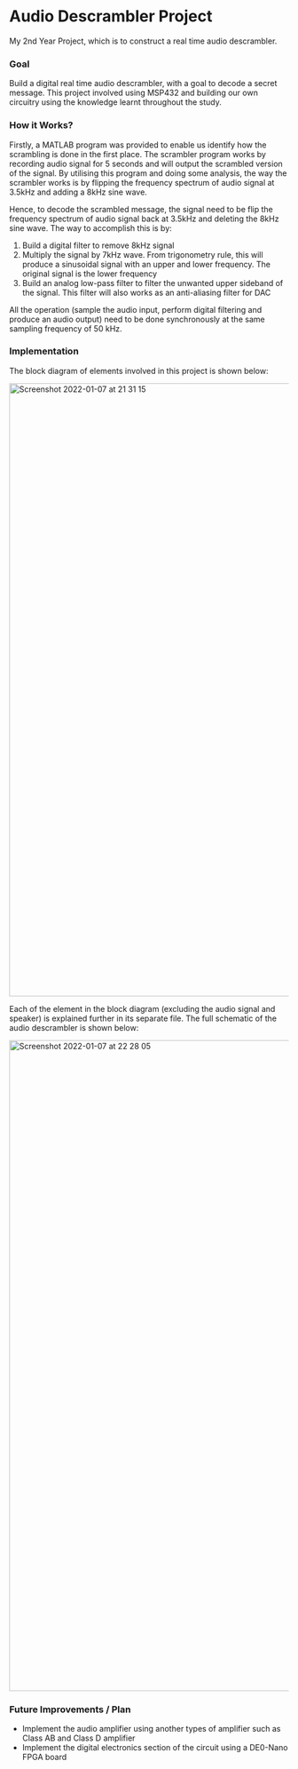 # Audio Descrambler Project
My 2nd Year Project, which is to construct a real time audio descrambler.

### Goal
Build a digital real time audio descrambler, with a goal to decode a secret message. This project involved using MSP432 and building our own circuitry using the knowledge learnt throughout the study.


### How it Works?
Firstly, a MATLAB program was provided to enable us identify how the scrambling is done in the first place. The scrambler program works by recording audio signal for 5 seconds and will output the scrambled version of the signal. By utilising this program and doing some analysis, the way the scrambler works is by flipping the frequency spectrum of audio signal at 3.5kHz and adding a 8kHz sine wave. 

Hence, to decode the scrambled message, the signal need to be flip the frequency spectrum of audio signal back at 3.5kHz and deleting the 8kHz sine wave.
The way to accomplish this is by:
1) Build a digital filter to remove 8kHz signal
2) Multiply the signal by 7kHz wave. 
   From trigonometry rule, this will produce a sinusoidal signal with an upper and lower frequency. The original signal is the lower frequency
3) Build an analog low-pass filter to filter the unwanted upper sideband of the signal. This filter will also works as an anti-aliasing filter for DAC

All the operation (sample the audio input, perform digital filtering and produce an audio output) need to be done synchronously at the same sampling frequency of 50 kHz.


### Implementation
The block diagram of elements involved in this project is shown below:

<img width="1104" alt="Screenshot 2022-01-07 at 21 31 15" src="https://user-images.githubusercontent.com/82151839/148610072-f7b56395-1a73-4196-a9d9-01380b61749e.png">

Each of the element in the block diagram (excluding the audio signal and speaker) is explained further in its separate file.
The full schematic of the audio descrambler is shown below:

<img width="1172" alt="Screenshot 2022-01-07 at 22 28 05" src="https://user-images.githubusercontent.com/82151839/148615561-f03fe464-f8ab-4d97-b33f-7ea094018453.png">



<!-- ###What Have I Learnt?
Analog Electronics
- Building an understanding of analog filter, learning different type of responses of 
- Know how DAC works and how to implement it using R2R DAC
- Building a transistor amplifier using Darlington configuration and get to know LM386 audio amplifier
Digital Circuits 
- Understand how digital filter works, and how it is implemented in code.
- Know different types of filter, IIR and FIR
- The benefit of SOS or biquad method in implementing a high order filter 
Microcontroller Programming (MSP432)
- Learn how to utilise the ADC functionality in MSP432
- Understand the basics of clock in MSP432 and how to use them
- Implementing circuilar buffer 
*Challenge: All this needs to be done synchronously 
-->

### Future Improvements / Plan
- Implement the audio amplifier using another types of amplifier such as Class AB and Class D amplifier
- Implement the digital electronics section of the circuit using a DE0-Nano FPGA board
